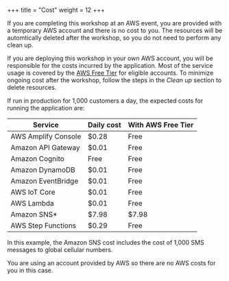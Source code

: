 +++
title = "Cost"
weight = 12
+++

If you are completing this workshop at an AWS event, you are provided with a temporary AWS account and there is no cost to you. The resources will be automtically deleted after the workshop, so you do not need to perform any clean up.

If you are deploying this workshop in your own AWS account, you will be responsible for the costs incurred by the application. Most of the service usage is covered by the [AWS Free Tier](https://aws.amazon.com/free/) for eligible accounts. To minimize ongoing cost after the workshop, follow the steps in the *Clean up* section to delete resources.

If run in production for 1,000 customers a day, the expected costs for running the application are:

Service | Daily cost | With AWS Free Tier
------------ | ------------- | -------------
AWS Amplify Console | $0.28 | Free
Amazon API Gateway | $0.01 | Free
Amazon Cognito | Free | Free
Amazon DynamoDB | $0.01 | Free
Amazon EventBridge | $0.01 | Free
AWS IoT Core | $0.01 | Free
AWS Lambda | $0.01 | Free
Amazon SNS* | $7.98 | $7.98
AWS Step Functions | $0.29 | Free

In this example, the Amazon SNS cost includes the cost of 1,000 SMS messages to global cellular numbers.

You are using an account provided by AWS so there are no AWS costs for you in this case.
